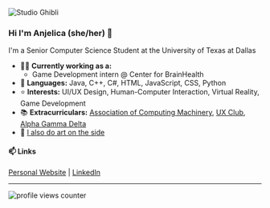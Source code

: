 ![Studio Ghibli](https://blog.lootcrate.com/wp-content/uploads/2020/01/GL5qzLh.gif)

### Hi I'm Anjelica (she/her) 👋
I'm a Senior Computer Science Student at the University of Texas at Dallas
- 👩‍💻 **Currently working as a:**
  - Game Development intern @ Center for BrainHealth
- 🌻 **Languages:** Java, C++, C#, HTML, JavaScript, CSS, Python
- ⭐ **Interests:** UI/UX Design, Human-Computer Interaction, Virtual Reality, Game Development
- 📚 **Extracurriculars:** [Association of Computing Machinery](https://acmutd.co/), [UX Club](https://uxutd.com/), [Alpha Gamma Delta](http://utdallas.alphagammadelta.org/)
- 🎨 [I also do art on the side](https://evanjelica.github.io/pages/art.html)

#### 📫 Links
[Personal Website](https://evanjelica.github.io) | [LinkedIn](https://www.linkedin.com/in/anjelica-avorque/)

---

![profile views counter](https://komarev.com/ghpvc/?username=evanjelica&label=visitors)
